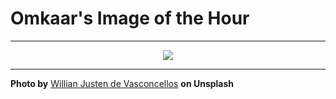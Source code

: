 # Omkaar's Image of the Hour

---

<div align="center">

<a href="https://unsplash.com/photos/a-stairway-descends-below-numerous-pipes-and-lighting-s8uwhXPYt7g">
  <img src="https://images.unsplash.com/photo-1750459273768-f2c1018ba69d?crop=entropy&cs=tinysrgb&fit=max&fm=jpg&ixid=M3w3NjA2Nzh8MHwxfHJhbmRvbXx8fHx8fHx8fDE3NTIyOTY0MDB8&ixlib=rb-4.1.0&q=80&w=1080" style="max-width:100%; height:auto;">
</a>



</div>

---

**Photo by** [Willian Justen de Vasconcellos](https://unsplash.com/@willianjusten) **on Unsplash**
